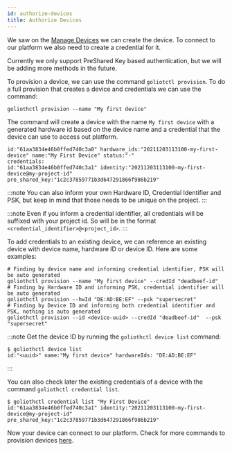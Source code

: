 ```yaml
---
id: authorize-devices
title: Authorize Devices
---
```


We saw on the [Manage Devices](/getting-started/2-commandline/5-manage-devices.md) we can create the device. To connect to our platform we also need to create a credential for it.

Currently we only support PreShared Key based authentication, but we will be adding more methods in the future.

To provision a device, we can use the command `goliotctl provision`. To do a full provision that creates a device and credentials we can use the command:

```
goliothctl provision --name "My first device"
```

The command will create a device with the name `My first device` with a generated hardware id based on the device name and a credential that the device can use to access out platform.

```
id:"61aa3834e46b0ffed740c3a0" hardware_ids:"20211203113100-my-first-device" name:"My First Device" status:"-"
credentials:
id:"61aa3834e46b0ffed740c3a1" identity:"20211203113100-my-first-device@my-project-id" pre_shared_key:"1c2c37859771b3d647291866f986b219"
```

:::note
You can also inform your own Hardware ID, Credential Identifier and PSK, but keep in mind that those needs to be unique on the project.
:::

:::note
Even if you inform a credential identifier, all credentials will be suffixed with your project id. So will be in the format `<credential_identifier>@<project_id>`.
:::

To add credentials to an existing device, we can reference an existing device with device name, hardware ID or device ID. Here are some examples:

```
# Finding by device name and informing credential identifier, PSK will be auto generated
goliothctl provision --name "My first device" --credId "deadbeef-id"
# Finding by Hardware ID and informing PSK, credential identifier will be auto generated
goliothctl provision --hwId "DE:AD:BE:EF" --psk "supersecret"
# Finding by Device ID and informing both credential identifier and PSK, nothing is auto generated
goliothctl provision --id <device-uuid> --credId "deadbeef-id"  --psk "supersecret"
```

:::note
Get the device ID by running the `goliothctl device list` command:

```
$ goliothctl device list
id:"<uuid>" name:"My first device" hardwareIds: "DE:AD:BE:EF"
```

:::

You can also check later the existing credentials of a device with the command `goliothctl credential list`.

```
$ goliothctl credential list "My First Device"
id:"61aa3834e46b0ffed740c3a1" identity:"20211203113100-my-first-device@my-project-id" pre_shared_key:"1c2c37859771b3d647291866f986b219"
```

Now your device can connect to our platform. Check for more commands to provision devices [here](/reference/command-line-tools/goliothctl/goliothctl_provision).
